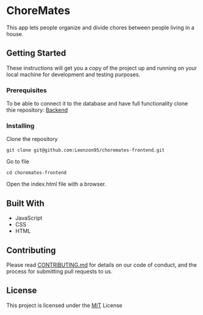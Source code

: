 # ChoreMates

This app lets people organize and divide chores between people living in a house. 

## Getting Started

These instructions will get you a copy of the project up and running on your local machine for development and testing purposes. 
### Prerequisites

To be able to connect it to the database and have full functionality clone thie repository:
[Backend](https://github.com/Leonzon95/choremates-backend)


### Installing

Clone the repository

```
git clone git@github.com:Leonzon95/choremates-frontend.git
```

Go to file

```
cd choremates-frontend
```

Open the index.html file with a browser.


## Built With

* JavaScript
* CSS
* HTML


## Contributing

Please read [CONTRIBUTING.md](https://gist.github.com/PurpleBooth/b24679402957c63ec426) for details on our code of conduct, and the process for submitting pull requests to us.

## License

This project is licensed under the [MIT](https://opensource.org/licenses/MIT) License 


